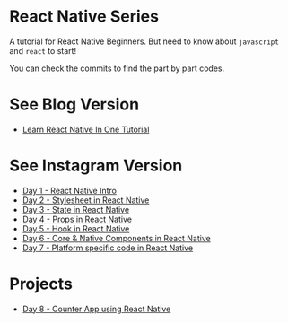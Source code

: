 # React Native Series

A tutorial for React Native Beginners. But need to know about `javascript` and `react` to start!

You can check the commits to find the part by part codes.

# See Blog Version

- [Learn React Native In One Tutorial](https://blog.nerdjfpb.com/react-native-series/)

# See Instagram Version

- [Day 1 - React Native Intro](https://www.instagram.com/p/B-EsmshATpS/)
- [Day 2 - Stylesheet in React Native](https://www.instagram.com/p/B-JxJdzlf5E/)
- [Day 3 - State in React Native](https://www.instagram.com/p/B-PK5LmAkKi/)
- [Day 4 - Props in React Native](https://www.instagram.com/p/B-UFIC2gyIl/)
- [Day 5 - Hook in React Native](https://www.instagram.com/p/B-Z0CxfAe1d/)
- [Day 6 - Core & Native Components in React Native](https://www.instagram.com/p/B-eaneUAxt7/)
- [Day 7 - Platform specific code in React Native](https://www.instagram.com/p/B-jocETFsN3/)

# Projects

- [Day 8 - Counter App using React Native](https://www.instagram.com/p/B-orhNBAfmj/)
